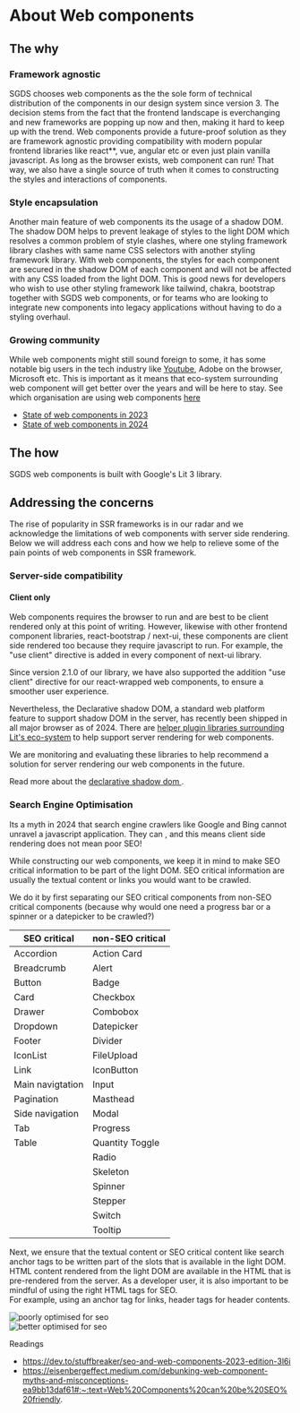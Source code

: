 # About Web components

## The why

### Framework agnostic

SGDS chooses web components as the the sole form of technical distribution of the components in our design system since version 3. The decision stems from the fact that the frontend landscape is everchanging and new frameworks are popping up now and then, making it hard to keep up with the trend. Web components provide a future-proof solution as they are framework agnostic providing compatibility with modern popular frontend libraries like react\*\*, vue, angular etc or even just plain vanilla javascript. As long as the browser exists, web component can run! That way, we also have a single source of truth when it comes to constructing the styles and interactions of components.

### Style encapsulation

Another main feature of web components its the usage of a shadow DOM. The shadow DOM helps to prevent leakage of styles to the light DOM which resolves a common problem of style clashes, where one styling framework library clashes with same name CSS selectors with another styling framework library. With web components, the styles for each component are secured in the shadow DOM of each component and will not be affected with any CSS loaded from the light DOM. This is good news for developers who wish to use other styling framework like tailwind, chakra, bootstrap together with SGDS web components, or for teams who are looking to integrate new components into legacy applications without having to do a styling overhaul. 

### Growing community 

While web components might still sound foreign to some, it has some notable big users in the tech industry like <a href="https://levelup.gitconnected.com/web-components-at-big-tech-companies-youtube-84266bb507fd" target="_blank">Youtube</a>, Adobe on the browser, Microsoft etc. This is important as it means that eco-system surrounding web component will get better over the years and will be here to stay.  See which organisation are using web components <a href="https://arewebcomponentsathingyet.com/" target="_blank">here</a>

- <a href="https://eisenbergeffect.medium.com/2023-state-of-web-components-c8feb21d4f16" target="_blank">State of web components in 2023 </a>
- <a href="https://eisenbergeffect.medium.com/web-components-2024-winter-update-445f27e7613a" target="_blank">State of web components in 2024 </a>

## The how

SGDS web components is built with Google's Lit 3 library.

## Addressing the concerns 

The rise of popularity in SSR frameworks is in our radar and we acknowledge the limitations of web components with server side rendering. Below we will address each cons and how we help to relieve some of the pain points of web components in SSR framework.

### Server-side compatibility

#### Client only

Web components requires the browser to run and are best to be client rendered only at this point of writing. However, likewise with other frontend component libraries, react-bootstrap / next-ui, these components are client side rendered too because they require javascript to run. For example, the "use client" directive is added in every component of next-ui library. 

Since version 2.1.0 of our library, we have also supported the addition "use client" directive for our react-wrapped web components, to ensure a smoother user experience.

Nevertheless, the Declarative shadow DOM, a standard web platform feature to support shadow DOM in the server, has recently been shipped in all major browser as of 2024.
There are <a href="https://lit.dev/docs/ssr/overview/" target="_blank">helper plugin libraries surrounding Lit's eco-system</a> to help support server rendering for web components.

We are monitoring and evaluating these libraries to help recommend a solution for server rendering our web components in the future. 

Read more about the <a href="https://web.dev/articles/declarative-shadow-dom" target="_blank">declarative shadow dom </a>.     

### Search Engine Optimisation

Its a myth in 2024 that search engine crawlers like Google and Bing cannot unravel a javascript application. They can , and this means client side rendering does not mean poor SEO! 

While constructing our web components, we keep it in mind to make SEO critical information to be part of the light DOM. SEO critical information are usually the textual content or links you would want to be crawled.

We do it by first separating our SEO critical components from non-SEO critical components (because why would one need a progress bar or a spinner or a datepicker to be crawled?)

| SEO critical     | non-SEO critical |   
| ---------------- | ---------------- |
| Accordion        | Action Card      |  
| Breadcrumb       | Alert            |   
| Button           | Badge            |   
| Card             | Checkbox         |   
| Drawer           | Combobox         |    
| Dropdown         | Datepicker       |   
| Footer           | Divider          |   
| IconList         | FileUpload       |
| Link             | IconButton       |    
| Main navigtation | Input            |    
| Pagination       | Masthead         |    
| Side navigation  | Modal            |    
| Tab              | Progress         |     
| Table            | Quantity Toggle  |    
|                  | Radio            |     
|                  | Skeleton         | 
|                  | Spinner          |     
|                  | Stepper          |     
|                  | Switch           |     
|                  | Tooltip          |     


Next, we ensure that the textual content or SEO critical content like search anchor tags to be written part of the slots that is available in the light DOM.
HTML content rendered from the light DOM are available in the HTML that is pre-rendered from the server. 
As a developer user, it is also important to be mindful of using the right HTML tags for SEO.  
For example, using an anchor tag for links, header tags for header contents. 

<img src="/poor-seo.svg" alt="poorly optimised for seo" />
<br/>
<img src="/good-seo.svg" alt="better optimised for seo" />

Readings 
- https://dev.to/stuffbreaker/seo-and-web-components-2023-edition-3l6i
- https://eisenbergeffect.medium.com/debunking-web-component-myths-and-misconceptions-ea9bb13daf61#:~:text=Web%20Components%20can%20be%20SEO%20friendly.

